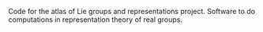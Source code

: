 Code for the atlas of Lie groups and representations project.
Software to do computations in representation theory of real
groups.